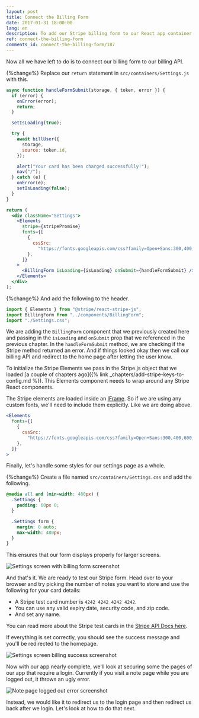 ```yaml
---
layout: post
title: Connect the Billing Form
date: 2017-01-31 18:00:00
lang: en
description: To add our Stripe billing form to our React app container we need to wrap it inside a StripeProvider component.
ref: connect-the-billing-form
comments_id: connect-the-billing-form/187
---
```


Now all we have left to do is to connect our billing form to our billing API.

{%change%} Replace our `return` statement in `src/containers/Settings.js` with this.

```jsx
async function handleFormSubmit(storage, { token, error }) {
  if (error) {
    onError(error);
    return;
  }

  setIsLoading(true);

  try {
    await billUser({
      storage,
      source: token.id,
    });

    alert("Your card has been charged successfully!");
    nav("/");
  } catch (e) {
    onError(e);
    setIsLoading(false);
  }
}

return (
  <div className="Settings">
    <Elements
      stripe={stripePromise}
      fonts={[
        {
          cssSrc:
            "https://fonts.googleapis.com/css?family=Open+Sans:300,400,600,700,800",
        },
      ]}
    >
      <BillingForm isLoading={isLoading} onSubmit={handleFormSubmit} />
    </Elements>
  </div>
);
```

{%change%} And add the following to the header.

```js
import { Elements } from "@stripe/react-stripe-js";
import BillingForm from "../components/BillingForm";
import "./Settings.css";
```

We are adding the `BillingForm` component that we previously created here and passing in the `isLoading` and `onSubmit` prop that we referenced in the previous chapter. In the `handleFormSubmit` method, we are checking if the Stripe method returned an error. And if things looked okay then we call our billing API and redirect to the home page after letting the user know.

To initialize the Stripe Elements we pass in the Stripe.js object that we loaded [a couple of chapters ago]({% link _chapters/add-stripe-keys-to-config.md %}). This Elements component needs to wrap around any Stripe React components.

The Stripe elements are loaded inside an [IFrame](https://developer.mozilla.org/en-US/docs/Web/HTML/Element/iframe). So if we are using any custom fonts, we'll need to include them explicitly. Like we are doing above.

```jsx
<Elements
  fonts={[
    {
      cssSrc:
        "https://fonts.googleapis.com/css?family=Open+Sans:300,400,600,700,800",
    },
  ]}
>
```

Finally, let's handle some styles for our settings page as a whole.

{%change%} Create a file named `src/containers/Settings.css` and add the following.

```css
@media all and (min-width: 480px) {
  .Settings {
    padding: 60px 0;
  }

  .Settings form {
    margin: 0 auto;
    max-width: 480px;
  }
}
```

This ensures that our form displays properly for larger screens.

![Settings screen with billing form screenshot](/assets/part2/settings-screen-with-billing-form.png)

And that's it. We are ready to test our Stripe form. Head over to your browser and try picking the number of notes you want to store and use the following for your card details:

- A Stripe test card number is `4242 4242 4242 4242`.
- You can use any valid expiry date, security code, and zip code.
- And set any name.

You can read more about the Stripe test cards in the [Stripe API Docs here](https://stripe.com/docs/testing#cards).

If everything is set correctly, you should see the success message and you'll be redirected to the homepage.

![Settings screen billing success screenshot](/assets/part2/settings-screen-billing-success.png)

Now with our app nearly complete, we'll look at securing some the pages of our app that require a login. Currently if you visit a note page while you are logged out, it throws an ugly error.

![Note page logged out error screenshot](/assets/note-page-logged-out-error.png)

Instead, we would like it to redirect us to the login page and then redirect us back after we login. Let's look at how to do that next.
